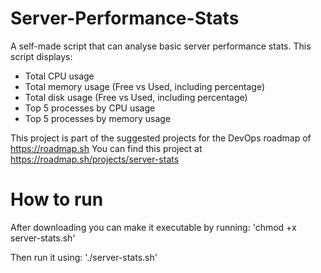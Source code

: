 # Server-Performance-Stats

A self-made script that can analyse basic server performance stats.
This script displays:

- Total CPU usage
- Total memory usage (Free vs Used, including percentage)
- Total disk usage (Free vs Used, including percentage)
- Top 5 processes by CPU usage
- Top 5 processes by memory usage

This project is part of the suggested projects for the DevOps roadmap of https://roadmap.sh
You can find this project at https://roadmap.sh/projects/server-stats

# How to run

After downloading you can make it executable by running:
  'chmod +x server-stats.sh'

Then run it using:
  './server-stats.sh'
